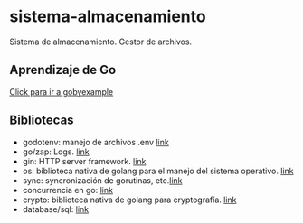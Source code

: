 # sistema-almacenamiento
Sistema de almacenamiento. Gestor de archivos.

## Aprendizaje de Go

[Click para ir a gobyexample](https://gobyexample.com/)


## Bibliotecas

* godotenv: manejo de archivos .env [link](https://github.com/joho/godotenv)
* go/zap: Logs. [link](https://github.com/uber-go/zap)
* gin: HTTP server framework. [link](https://github.com/gin-gonic/gin)
* os: biblioteca nativa de golang para el manejo del sistema operativo. [link](https://pkg.go.dev/os)
* sync: syncronización de gorutinas, etc.[link](https://pkg.go.dev/sync)
* concurrencia en go: [link](https://go.dev/tour/concurrency/1)
* crypto: biblioteca nativa de golang para cryptografía. [link](https://pkg.go.dev/crypto)
* database/sql: [link](https://pkg.go.dev/database/sql)